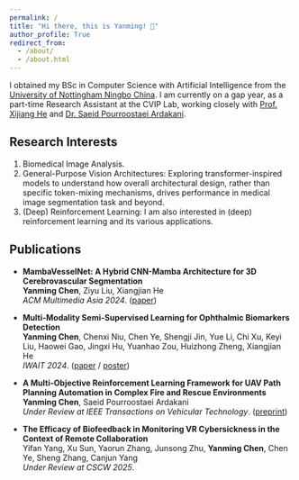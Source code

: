 ```yaml
---
permalink: /
title: "Hi there, this is Yanming! 👋"
author_profile: True
redirect_from: 
  - /about/
  - /about.html
---
```


I obtained my BSc in Computer Science with Artificial Intelligence from the [University of Nottingham Ningbo China](https://www.nottingham.edu.cn/). I am currently on a gap year, as a part-time Research Assistant at the CVIP Lab, working closely with [Prof. Xijiang He](https://scholar.google.com.au/citations?user=BiBXGfIAAAAJ&hl=en) and [Dr. Saeid Pourroostaei Ardakani](https://scholar.google.com/citations?user=3OeHr8gAAAAJ&hl=en).

## **Research Interests**
1. Biomedical Image Analysis.
2. General-Purpose Vision Architectures: Exploring transformer-inspired models to understand how overall architectural design, rather than specific token-mixing mechanisms, drives performance in medical image segmentation task and beyond.  
3. (Deep) Reinforcement Learning: I am also interested in (deep) reinforcement learning and its various applications.

## Publications

- **MambaVesselNet: A Hybrid CNN-Mamba Architecture for 3D Cerebrovascular Segmentation**  
  **Yanming Chen**, Ziyu Liu, Xiangjian He  
  *ACM Multimedia Asia 2024*. ([paper](MambaVesselNet.pdf))  

- **Multi-Modality Semi-Supervised Learning for Ophthalmic Biomarkers Detection**  
  **Yanming Chen**, Chenxi Niu, Chen Ye, Shengji Jin, Yue Li, Chi Xu, Keyi Liu, Haowei Gao, Jingxi Hu, Yuanhao Zou, Huizhong Zheng, Xiangjian He  
  *IWAIT 2024*. ([paper](IWAIT_Paper.pdf) / [poster](IWAIT_Poster.pdf))  

- **A Multi-Objective Reinforcement Learning Framework for UAV Path Planning Automation in Complex Fire and Rescue Environments**  
  **Yanming Chen**, Saeid Pourroostaei Ardakani  
  *Under Review at IEEE Transactions on Vehicular Technology*. ([preprint](FAR-UAV-2024.pdf))  

- **The Efficacy of Biofeedback in Monitoring VR Cybersickness in the Context of Remote Collaboration**  
  Yifan Yang, Xu Sun, Yaorun Zhang, Junsong Zhu, **Yanming Chen**, Chen Ye, Sheng Zhang, Canjun Yang  
  *Under Review at CSCW 2025*.  
